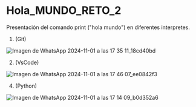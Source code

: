 # Hola_MUNDO_RETO_2
Presentación del comando print ("hola mundo") en diferentes interpretes.
1. (Git)

![Imagen de WhatsApp 2024-11-01 a las 17 35 11_18cd40bd](https://github.com/user-attachments/assets/d5a2957e-18d3-4df3-ba44-09b01bb53768) 

2. (VsCode)
   
![Imagen de WhatsApp 2024-11-01 a las 17 46 07_ee0842f3](https://github.com/user-attachments/assets/130b9739-949c-4657-a4d3-5c0a8f44baac)

4. (Python)

![Imagen de WhatsApp 2024-11-01 a las 17 14 09_b0d352a6](https://github.com/user-attachments/assets/e1ee81eb-a27d-4258-b26f-5e87cb384c55) 
